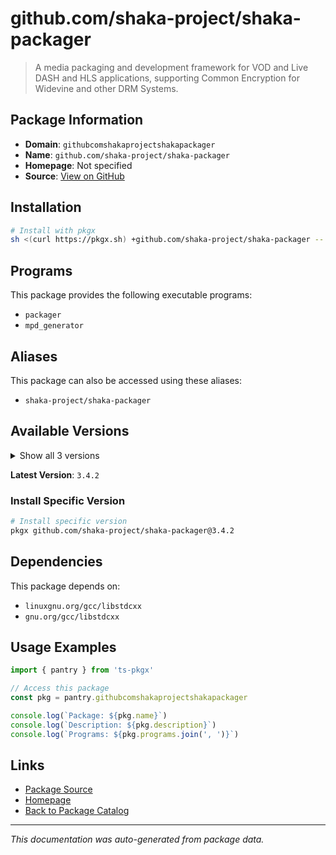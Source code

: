 # github.com/shaka-project/shaka-packager

> A media packaging and development framework for VOD and Live DASH and HLS applications, supporting Common Encryption for Widevine and other DRM Systems.

## Package Information

- **Domain**: `githubcomshakaprojectshakapackager`
- **Name**: `github.com/shaka-project/shaka-packager`
- **Homepage**: Not specified
- **Source**: [View on GitHub](https://github.com/pkgxdev/pantry/tree/main/projects/github.com/shaka-project/shaka-packager/package.yml)

## Installation

```bash
# Install with pkgx
sh <(curl https://pkgx.sh) +github.com/shaka-project/shaka-packager -- $SHELL -i
```

## Programs

This package provides the following executable programs:

- `packager`
- `mpd_generator`

## Aliases

This package can also be accessed using these aliases:

- `shaka-project/shaka-packager`

## Available Versions

<details>
<summary>Show all 3 versions</summary>

- `3.4.2`, `3.4.1`, `3.4.0`

</details>

**Latest Version**: `3.4.2`

### Install Specific Version

```bash
# Install specific version
pkgx github.com/shaka-project/shaka-packager@3.4.2
```

## Dependencies

This package depends on:

- `linuxgnu.org/gcc/libstdcxx`
- `gnu.org/gcc/libstdcxx`

## Usage Examples

```typescript
import { pantry } from 'ts-pkgx'

// Access this package
const pkg = pantry.githubcomshakaprojectshakapackager

console.log(`Package: ${pkg.name}`)
console.log(`Description: ${pkg.description}`)
console.log(`Programs: ${pkg.programs.join(', ')}`)
```

## Links

- [Package Source](https://github.com/pkgxdev/pantry/tree/main/projects/github.com/shaka-project/shaka-packager/package.yml)
- [Homepage](#)
- [Back to Package Catalog](../package-catalog.md)

---

*This documentation was auto-generated from package data.*
